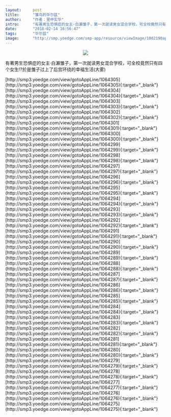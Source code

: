 ```yaml
---
layout:     post
title:      "雏鸟的华尔兹"
author:     "作者：里中实华"
intro:      "有著男生恐惧症的女主·白瀨雏子，第一次就读男女混合学校，可全校竟然只有四个女生!?於是雏子过上了后宫环绕的幸福生活(大雾)"
date:       "2018-02-14 16:56:47"
tags:       "华尔兹"
image:      "http://smp.yoedge.com/smp-app/resource/viewImage/1002190appline.png"
---
```

<div style="text-align: center">
<p><img src="http://smp.yoedge.com/smp-app/resource/viewImage/1002190appline.png"/></p>
</div>
<p class="post-meta">
<span>有著男生恐惧症的女主·白瀨雏子，第一次就读男女混合学校，可全校竟然只有四个女生!?於是雏子过上了后宫环绕的幸福生活(大雾)</span>
</p>
[http://smp3.yoedge.com/view/gotoAppLine/1064305](http://smp3.yoedge.com/view/gotoAppLine/1064305){:target="_blank"}
[http://smp3.yoedge.com/view/gotoAppLine/1064304](http://smp3.yoedge.com/view/gotoAppLine/1064304){:target="_blank"}
[http://smp3.yoedge.com/view/gotoAppLine/1064303](http://smp3.yoedge.com/view/gotoAppLine/1064303){:target="_blank"}
[http://smp3.yoedge.com/view/gotoAppLine/1064302](http://smp3.yoedge.com/view/gotoAppLine/1064302){:target="_blank"}
[http://smp3.yoedge.com/view/gotoAppLine/1064301](http://smp3.yoedge.com/view/gotoAppLine/1064301){:target="_blank"}
[http://smp3.yoedge.com/view/gotoAppLine/1064300](http://smp3.yoedge.com/view/gotoAppLine/1064300){:target="_blank"}
[http://smp3.yoedge.com/view/gotoAppLine/1064299](http://smp3.yoedge.com/view/gotoAppLine/1064299){:target="_blank"}
[http://smp3.yoedge.com/view/gotoAppLine/1064298](http://smp3.yoedge.com/view/gotoAppLine/1064298){:target="_blank"}
[http://smp3.yoedge.com/view/gotoAppLine/1064297](http://smp3.yoedge.com/view/gotoAppLine/1064297){:target="_blank"}
[http://smp3.yoedge.com/view/gotoAppLine/1064296](http://smp3.yoedge.com/view/gotoAppLine/1064296){:target="_blank"}
[http://smp3.yoedge.com/view/gotoAppLine/1064295](http://smp3.yoedge.com/view/gotoAppLine/1064295){:target="_blank"}
[http://smp3.yoedge.com/view/gotoAppLine/1064294](http://smp3.yoedge.com/view/gotoAppLine/1064294){:target="_blank"}
[http://smp3.yoedge.com/view/gotoAppLine/1064293](http://smp3.yoedge.com/view/gotoAppLine/1064293){:target="_blank"}
[http://smp3.yoedge.com/view/gotoAppLine/1064292](http://smp3.yoedge.com/view/gotoAppLine/1064292){:target="_blank"}
[http://smp3.yoedge.com/view/gotoAppLine/1064291](http://smp3.yoedge.com/view/gotoAppLine/1064291){:target="_blank"}
[http://smp3.yoedge.com/view/gotoAppLine/1064290](http://smp3.yoedge.com/view/gotoAppLine/1064290){:target="_blank"}
[http://smp3.yoedge.com/view/gotoAppLine/1064289](http://smp3.yoedge.com/view/gotoAppLine/1064289){:target="_blank"}
[http://smp3.yoedge.com/view/gotoAppLine/1064288](http://smp3.yoedge.com/view/gotoAppLine/1064288){:target="_blank"}
[http://smp3.yoedge.com/view/gotoAppLine/1064287](http://smp3.yoedge.com/view/gotoAppLine/1064287){:target="_blank"}
[http://smp3.yoedge.com/view/gotoAppLine/1064286](http://smp3.yoedge.com/view/gotoAppLine/1064286){:target="_blank"}
[http://smp3.yoedge.com/view/gotoAppLine/1064285](http://smp3.yoedge.com/view/gotoAppLine/1064285){:target="_blank"}
[http://smp3.yoedge.com/view/gotoAppLine/1064284](http://smp3.yoedge.com/view/gotoAppLine/1064284){:target="_blank"}
[http://smp3.yoedge.com/view/gotoAppLine/1064283](http://smp3.yoedge.com/view/gotoAppLine/1064283){:target="_blank"}
[http://smp3.yoedge.com/view/gotoAppLine/1064282](http://smp3.yoedge.com/view/gotoAppLine/1064282){:target="_blank"}
[http://smp3.yoedge.com/view/gotoAppLine/1064281](http://smp3.yoedge.com/view/gotoAppLine/1064281){:target="_blank"}
[http://smp3.yoedge.com/view/gotoAppLine/1064280](http://smp3.yoedge.com/view/gotoAppLine/1064280){:target="_blank"}
[http://smp3.yoedge.com/view/gotoAppLine/1064279](http://smp3.yoedge.com/view/gotoAppLine/1064279){:target="_blank"}
[http://smp3.yoedge.com/view/gotoAppLine/1064278](http://smp3.yoedge.com/view/gotoAppLine/1064278){:target="_blank"}
[http://smp3.yoedge.com/view/gotoAppLine/1064277](http://smp3.yoedge.com/view/gotoAppLine/1064277){:target="_blank"}
[http://smp3.yoedge.com/view/gotoAppLine/1064276](http://smp3.yoedge.com/view/gotoAppLine/1064276){:target="_blank"}
[http://smp3.yoedge.com/view/gotoAppLine/1064275](http://smp3.yoedge.com/view/gotoAppLine/1064275){:target="_blank"}


